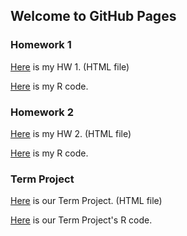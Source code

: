 ## Welcome to GitHub Pages


### Homework 1
[Here](https://bu-ie-360.github.io/spring22-isaidbahceci/HW1.html) is my HW 1. (HTML file)

[Here](https://bu-ie-360.github.io/spring22-isaidbahceci/HW_1_r.r) is my R code.

### Homework 2
[Here](https://bu-ie-360.github.io/spring22-isaidbahceci/HW_2.html) is my HW 2. (HTML file)

[Here](https://bu-ie-360.github.io/spring22-isaidbahceci/HW_2.r) is my R code.

### Term Project
[Here](https://bu-ie-360.github.io/spring22-isaidbahceci/Group13Project) is our Term Project. (HTML file)

[Here](https://bu-ie-360.github.io/spring22-isaidbahceci/Group13Project.html) is our Term Project's R code.
